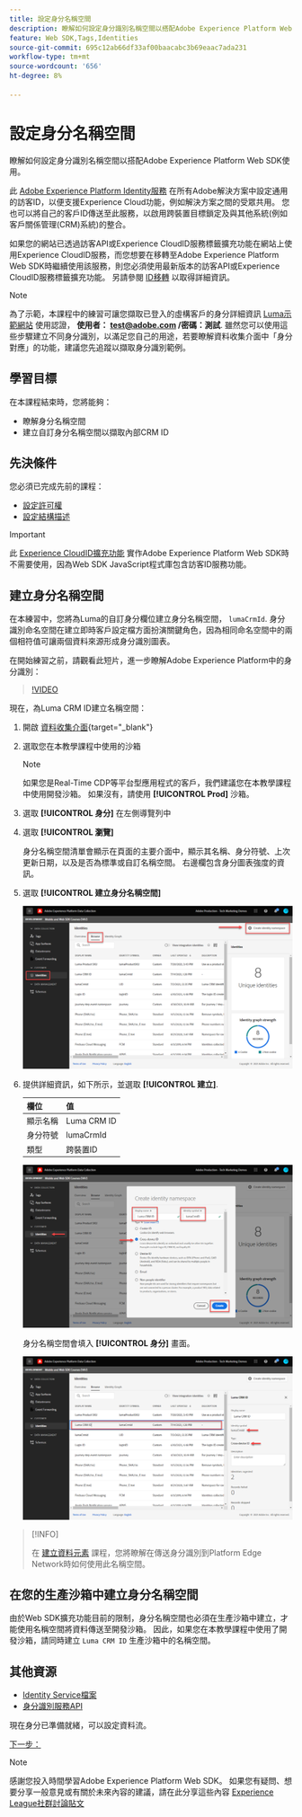 ```yaml
---
title: 設定身分名稱空間
description: 瞭解如何設定身分識別名稱空間以搭配Adobe Experience Platform Web SDK使用。 本課程屬於「使用Web SDK實作Adobe Experience Cloud」教學課程的一部分。
feature: Web SDK,Tags,Identities
source-git-commit: 695c12ab66df33af00baacabc3b69eaac7ada231
workflow-type: tm+mt
source-wordcount: '656'
ht-degree: 8%

---
```


# 設定身分名稱空間

瞭解如何設定身分識別名稱空間以搭配Adobe Experience Platform Web SDK使用。

此 [Adobe Experience Platform Identity服務](https://experienceleague.adobe.com/docs/id-service/using/home.html) 在所有Adobe解決方案中設定通用的訪客ID，以便支援Experience Cloud功能，例如解決方案之間的受眾共用。 您也可以將自己的客戶ID傳送至此服務，以啟用跨裝置目標鎖定及與其他系統(例如客戶關係管理(CRM)系統)的整合。

如果您的網站已透過訪客API或Experience CloudID服務標籤擴充功能在網站上使用Experience CloudID服務，而您想要在移轉至Adobe Experience Platform Web SDK時繼續使用該服務，則您必須使用最新版本的訪客API或Experience CloudID服務標籤擴充功能。 另請參閱 [ID移轉](https://experienceleague.adobe.com/docs/experience-platform/edge/identity/overview.html?lang=en) 以取得詳細資訊。

>[!NOTE]
>
> 為了示範，本課程中的練習可讓您擷取已登入的虛構客戶的身分詳細資訊 [Luma示範網站](https://luma.enablementadobe.com/content/luma/us/en.html) 使用認證， **使用者： test@adobe.com /密碼：測試**. 雖然您可以使用這些步驟建立不同身分識別，以滿足您自己的用途，若要瞭解資料收集介面中「身分對應」的功能，建議您先追蹤以擷取身分識別範例。

## 學習目標

在本課程結束時，您將能夠：

* 瞭解身分名稱空間
* 建立自訂身分名稱空間以擷取內部CRM ID


## 先決條件

您必須已完成先前的課程：

* [設定許可權](configure-permissions.md)
* [設定結構描述](configure-schemas.md)

>[!IMPORTANT]
>
>此 [Experience CloudID擴充功能](https://exchange.adobe.com/experiencecloud.details.100160.adobe-experience-cloud-id-launch-extension.html) 實作Adobe Experience Platform Web SDK時不需要使用，因為Web SDK JavaScript程式庫包含訪客ID服務功能。

## 建立身分名稱空間

在本練習中，您將為Luma的自訂身分欄位建立身分名稱空間， `lumaCrmId`. 身分識別命名空間在建立即時客戶設定檔方面扮演關鍵角色，因為相同命名空間中的兩個相符值可讓兩個資料來源形成身分識別圖表。

在開始練習之前，請觀看此短片，進一步瞭解Adobe Experience Platform中的身分識別：
>[!VIDEO](https://video.tv.adobe.com/v/27841?learn=on)

現在，為Luma CRM ID建立名稱空間：

1. 開啟 [資料收集介面](https://launch.adobe.com/tw/){target="_blank"}
1. 選取您在本教學課程中使用的沙箱

   >[!NOTE]
   >
   >如果您是Real-Time CDP等平台型應用程式的客戶，我們建議您在本教學課程中使用開發沙箱。 如果沒有，請使用 **[!UICONTROL Prod]** 沙箱。

1. 選取 **[!UICONTROL 身分]** 在左側導覽列中
1. 選取 **[!UICONTROL 瀏覽]**

   身分名稱空間清單會顯示在頁面的主要介面中，顯示其名稱、身分符號、上次更新日期，以及是否為標準或自訂名稱空間。 右邊欄包含身分圖表強度的資訊。

1. 選取 **[!UICONTROL 建立身分名稱空間]**

   ![檢視身分](assets/configure-identities-screen.png)

1. 提供詳細資訊，如下所示，並選取 **[!UICONTROL 建立]**.

   | 欄位 | 值 |
   |---------------|-----------|
   | 顯示名稱 | Luma CRM ID |
   | 身分符號 | lumaCrmId |
   | 類型 | 跨裝置ID |


   ![建立命名空間](assets/identities-create-namespace.png)


   身分名稱空間會填入 **[!UICONTROL 身分]** 畫面。

   ![建立命名空間](assets/configure-identities-namespace-lumaCrmId.png)


>[!INFO]
>
> 在 [建立資料元素](create-data-elements.md) 課程，您將瞭解在傳送身分識別到Platform Edge Network時如何使用此名稱空間。

## 在您的生產沙箱中建立身分名稱空間

由於Web SDK擴充功能目前的限制，身分名稱空間也必須在生產沙箱中建立，才能使用名稱空間將資料傳送至開發沙箱。 因此，如果您在本教學課程中使用了開發沙箱，請同時建立 `Luma CRM ID` 生產沙箱中的名稱空間。

## 其他資源

* [Identity Service檔案](https://experienceleague.adobe.com/docs/experience-platform/identity/home.html?lang=zh-Hant)
* [身分識別服務API](https://www.adobe.io/experience-platform-apis/references/identity-service/)

現在身分已準備就緒，可以設定資料流。

[下一步： ](configure-datastream.md)

>[!NOTE]
>
>感謝您投入時間學習Adobe Experience Platform Web SDK。 如果您有疑問、想要分享一般意見或有關於未來內容的建議，請在此分享這些內容 [Experience League社群討論貼文](https://experienceleaguecommunities.adobe.com/t5/adobe-experience-platform-launch/tutorial-discussion-implement-adobe-experience-cloud-with-web/td-p/444996)
